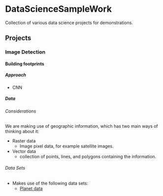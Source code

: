 # DataScienceSampleWork
Collection of various data science projects for demonstrations.

## Projects
### Image Detection
#### Building footprints
##### Approach
* CNN

##### Data
###### Considerations
We are making use of geographic information, which has two main ways of thinking about it:
* Raster data
  * Image pixel data, for example satellite images.
* Vector data
  * collection of points, lines, and polygons containing the information.

###### Data Sets
* Makes use of the following data sets:
  * [Planet data](https://www.planet.com)
